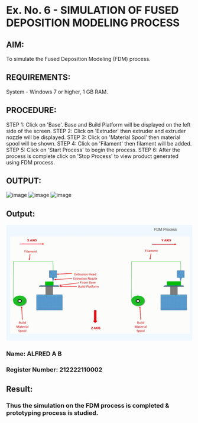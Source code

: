# Ex. No. 6 - SIMULATION OF FUSED DEPOSITION MODELING PROCESS

## AIM:
To simulate the Fused Deposition Modeling (FDM) process.

## REQUIREMENTS:
System - Windows 7 or higher, 1 GB RAM.

## PROCEDURE:
STEP 1: Click on 'Base'. Base and Build Platform will be displayed on the left side of the screen.
STEP 2: Click on 'Extruder' then extruder and extruder nozzle will be displayed.
STEP 3: Click on 'Material Spool' then material spool will be shown.
STEP 4: Click on 'Filament' then filament will be added.
STEP 5: Click on 'Start Process' to begin the process.
STEP 6: After the process is complete click on 'Stop Process' to view product generated using FDM process.

## OUTPUT:
![image](https://github.com/MukeshVelmurugan/Ex.-No---6.-SIMULATION-OF-FUSED-DEPOSITION-MODELING-PROCESS/assets/118707363/a1d1a1aa-6718-4b68-88e3-d76fd145d31d)
![image](https://github.com/MukeshVelmurugan/Ex.-No---6.-SIMULATION-OF-FUSED-DEPOSITION-MODELING-PROCESS/assets/118707363/6dd173d5-7f34-4ddb-8e3e-58c361e9a4e4)
![image](https://github.com/MukeshVelmurugan/Ex.-No---6.-SIMULATION-OF-FUSED-DEPOSITION-MODELING-PROCESS/assets/118707363/275c4bea-9c66-466c-8362-11435c0898d6)



## Output:
![image](https://github.com/SAKTHISWAR/Ex.-No---6.-SIMULATION-OF-FUSED-DEPOSITION-MODELING-PROCESS/blob/main/7.png)

### Name: ALFRED A B
### Register Number: 212222110002

## Result:
### Thus the simulation on the FDM process is completed & prototyping process is studied.
